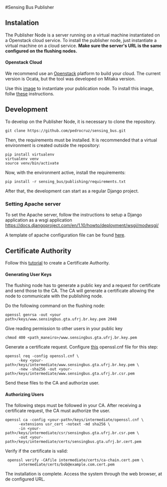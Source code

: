 #Sensing Bus Publisher


## Instalation
The Publisher Node is a server running on a virtual machine instantiated on a Openstack cloud service. 
To install the publisher node, just instantiate a virtual machine on a cloud service.
**Make sure the server's URL is the same configured on the flushing nodes.**

#### Openstack Cloud
We recommend use an [Openstack](https://docs.openstack.org/mitaka/) platform to build your cloud. The current version is Ocata, but the tool was developed on Mitaka version.

Use this [image](http://gloria.gta.ufrj.br/vm-templates/publishing-node-image) to instantiate your publication node. To install this image, follw [these](https://docs.openstack.org/user-guide/dashboard-manage-images.html) instructions.


## Development
To develop on the Publisher Node, it is necessary to clone the repository.
  
  ```
  git clone https://github.com/pedrocruz/sensing_bus.git
  ```

Then, the requirements must be installed. It is recommended that a virtual environment is created outside the repository:

  ```
  pip install virtualenv  
  virtualenv venv  
  source venv/bin/activate
  ```
  
Now, with the environment active, install the requirements:

  ```
  pip install -r sensing_bus/publishing/requirements.txt
  ```

After that, the development can start as a regular Django project.

### Setting Apache server

To set the Apache server, follow the instructions to setup a Django application as a wsgi application https://docs.djangoproject.com/en/1.10/howto/deployment/wsgi/modwsgi/

A template of apache configuration file can be found [here](https://github.com/pedrocruz/sensing_bus/blob/master/publishing/installation-templates/apache2.conf).

## Certificate Authority

Follow this [tutorial](https://jamielinux.com/docs/openssl-certificate-authority/introduction.html) to create a Certificate Authority.

#### Generating User Keys

The flushing node has to generate a public key and a request for certificate and send those to the CA. The CA will generate a certificate allowing the node to communicate with the publishing node.

Do the following command on the flushing node:

```
openssl genrsa -out <your path>/keys/www.sensingbus.gta.ufrj.br.key.pem 2048
```

Give reading permission to other users in your public key

```
chmod 400 <path_maneiro>/www.sensingbus.gta.ufrj.br.key.pem
```

Generate a certificate request. Configure [this](https://github.com/pedrocruz/sensing_bus/blob/master/publishing/installation-templates/openssl.cnf) openssl.cnf file for this step:

```
openssl req -config openssl.cnf \
      -key <your-path>/keys/intermediate/www.sensingbus.gta.ufrj.br.key.pem \
      -new -sha256 -out <your-path>/keys/intermediate/www.sensingbus.gta.ufrj.br.csr.pem
```

Send these files to the CA and authorize user.

#### Authorizing Users

The following steps must be followed in your CA.
After receiving a certificate request, the CA must authorize the user.
```
openssl ca -config <your-path>/keys/intermediate/openssl.cnf \
      -extensions usr_cert -notext -md sha256 \
      -in <your-path>/keys/intermediate/csr/sensingbus.gta.ufrj.br.csr.pem \
      -out <your-path>/keys/intermediate/certs/sensingbus.gta.ufrj.br.cert.pem
```

Verify if the certificate is valid:

```
 openssl verify -CAfile intermediate/certs/ca-chain.cert.pem \
      intermediate/certs/bob@example.com.cert.pem
 ```

The installation is complete. Access the system through the web browser, at de configured URL.
